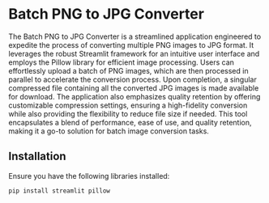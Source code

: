 # Batch PNG to JPG Converter

The Batch PNG to JPG Converter is a streamlined application engineered to expedite the process of converting multiple PNG images to JPG format. It leverages the robust Streamlit framework for an intuitive user interface and employs the Pillow library for efficient image processing. Users can effortlessly upload a batch of PNG images, which are then processed in parallel to accelerate the conversion process. Upon completion, a singular compressed file containing all the converted JPG images is made available for download. The application also emphasizes quality retention by offering customizable compression settings, ensuring a high-fidelity conversion while also providing the flexibility to reduce file size if needed. This tool encapsulates a blend of performance, ease of use, and quality retention, making it a go-to solution for batch image conversion tasks.

## Installation

Ensure you have the following libraries installed:

```bash
pip install streamlit pillow
